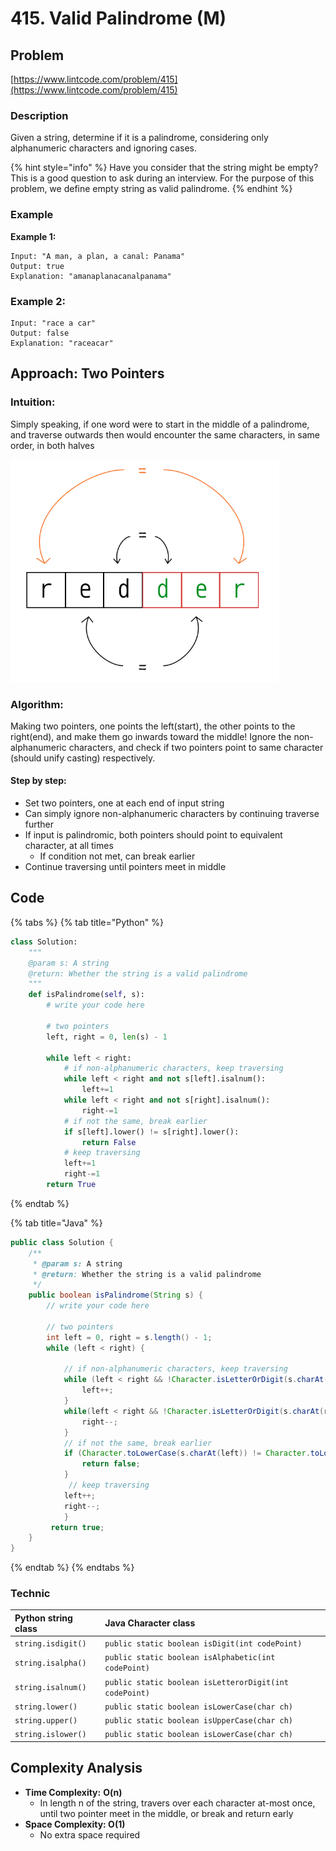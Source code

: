 # 415. Valid Palindrome \(M\)

## Problem

[https://www.lintcode.com/problem/415](https://www.lintcode.com/problem/415)

### Description 

Given a string, determine if it is a palindrome, considering only alphanumeric characters and ignoring cases.

{% hint style="info" %}
Have you consider that the string might be empty? This is a good question to ask during an interview. For the purpose of this problem, we define empty string as valid palindrome.
{% endhint %}

### Example

**Example 1:**

```text
Input: "A man, a plan, a canal: Panama"
Output: true
Explanation: "amanaplanacanalpanama"
```

### **Example 2:**

```text
Input: "race a car"
Output: false
Explanation: "raceacar"
```

## Approach: Two Pointers

### Intuition:

Simply speaking, if one word were to start in the middle of a palindrome, and traverse outwards then would encounter the same characters, in same order, in both halves

![](../../../.gitbook/assets/capture.png)

### Algorithm: 

Making two pointers, one points the left\(start\), the other points to the right\(end\), and make them go inwards toward the middle! Ignore the non-alphanumeric characters, and check if two pointers point to same character \(should unify casting\) respectively. 

#### Step by step: 

* Set two pointers, one at each end of input string
* Can simply ignore non-alphanumeric characters by continuing traverse further 
* If input is palindromic, both pointers should point to equivalent character, at all times
  * If condition not met, can break earlier
* Continue traversing until pointers meet in middle 

## Code

{% tabs %}
{% tab title="Python" %}
```python
class Solution:
    """
    @param s: A string
    @return: Whether the string is a valid palindrome
    """
    def isPalindrome(self, s):
        # write your code here
        
        # two pointers
        left, right = 0, len(s) - 1
        
        while left < right:
            # if non-alphanumeric characters, keep traversing
            while left < right and not s[left].isalnum():
                left+=1
            while left < right and not s[right].isalnum():
                right-=1
            # if not the same, break earlier
            if s[left].lower() != s[right].lower():
                return False
            # keep traversing
            left+=1
            right-=1
        return True
```
{% endtab %}

{% tab title="Java" %}
```java
public class Solution {
    /**
     * @param s: A string
     * @return: Whether the string is a valid palindrome
     */
    public boolean isPalindrome(String s) {
        // write your code here
        
        // two pointers
        int left = 0, right = s.length() - 1;
        while (left < right) {
            
            // if non-alphanumeric characters, keep traversing
            while (left < right && !Character.isLetterOrDigit(s.charAt(left))) {
                left++;
            }
            while(left < right && !Character.isLetterOrDigit(s.charAt(right))) {
                right--;
            }
            // if not the same, break earlier
            if (Character.toLowerCase(s.charAt(left)) != Character.toLowerCase(s.charAt(right))) {
                return false;
            }
             // keep traversing
            left++;
            right--;
            }
         return true;
    }
}
```
{% endtab %}
{% endtabs %}

### Technic

| Python string class | Java Character class |
| :--- | :--- |
| `string.isdigit()` | `public static boolean isDigit(int codePoint)` |
| `string.isalpha()` | `public static boolean isAlphabetic(int codePoint)` |
| `string.isalnum()` | `public static boolean isLetterorDigit(int codePoint)` |
| `string.lower()` | `public static boolean isLowerCase(char ch)` |
| `string.upper()` | `public static boolean isUpperCase(char ch)` |
| `string.islower()` | `public static boolean isLowerCase(char ch)` |

## Complexity Analysis

* **Time Complexity:** **O\(n\)**
  * In length n of the string, travers over each character at-most once, until two pointer meet in the middle, or break and return early
* **Space Complexity: O\(1\)**
  * No extra space required 



